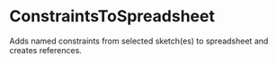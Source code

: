 # ConstraintsToSpreadsheet
Adds named constraints from selected sketch(es) to spreadsheet and creates references.
